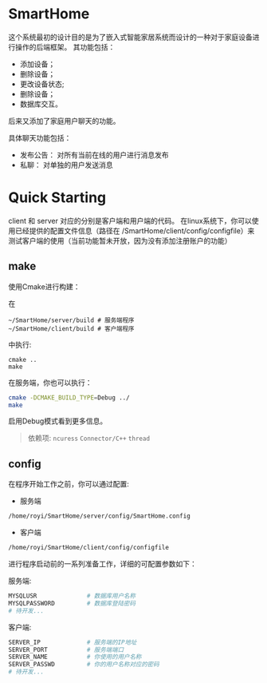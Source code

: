 # SmartHome
这个系统最初的设计目的是为了嵌入式智能家居系统而设计的一种对于家庭设备进行操作的后端框架。
其功能包括：
- 添加设备；
- 删除设备；
- 更改设备状态;
- 删除设备；
- 数据库交互。

后来又添加了家庭用户聊天的功能。

具体聊天功能包括：
- 发布公告： 对所有当前在线的用户进行消息发布
- 私聊： 对单独的用户发送消息 

# Quick Starting

client 和 server 对应的分别是客户端和用户端的代码。
在linux系统下，你可以使用已经提供的配置文件信息（路径在 /SmartHome/client/config/configfile）来测试客户端的使用（当前功能暂未开放，因为没有添加注册账户的功能）

## make

使用Cmake进行构建：

在
```shell
~/SmartHome/server/build # 服务端程序
~/SmartHome/client/build # 客户端程序
```
中执行:
```shell
cmake ..
make
```

在服务端，你也可以执行：

```bash
cmake -DCMAKE_BUILD_TYPE=Debug ../
make
```

启用Debug模式看到更多信息。

> 依赖项: `ncuress`  `Connector/C++` `thread`

## config

在程序开始工作之前，你可以通过配置:

- 服务端
```bash
/home/royi/SmartHome/server/config/SmartHome.config
```

- 客户端
```bash
/home/royi/SmartHome/client/config/configfile
```

进行程序启动前的一系列准备工作，详细的可配置参数如下：

服务端:
```bash
MYSQLUSR              # 数据库用户名称
MYSQLPASSWORD         # 数据库登陆密码
# 待开发...
```

客户端:
```bash
SERVER_IP             # 服务端的IP地址
SERVER_PORT           # 服务端端口
SERVER_NAME           # 你使用的用户名称
SERVER_PASSWD         # 你的用户名称对应的密码
# 待开发...
```
